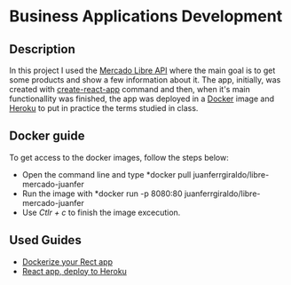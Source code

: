**Business Applications Development**
=============
**Description**
---------------
In this project I used the [Mercado Libre API](https://developers.mercadolibre.com/en_us/items-and-searches#close) where the main goal is to get some products and show a few information about it.
The app, initially, was created with [create-react-app](https://github.com/facebook/create-react-app) command and then, when it's main functionallity was finished, the app was deployed in a [Docker](https://hub.docker.com/r/juanferrgiraldo/libre-mercado-juanfer/) image and [Heroku](https://libre-mercado-juanfer.herokuapp.com/) to put in practice the terms studied in class.

**Docker guide**
---------------
To get access to the docker images, follow the steps below:
* Open the command line and type *docker pull juanferrgiraldo/libre-mercado-juanfer
* Run the image with *docker run -p 8080:80 juanferrgiraldo/libre-mercado-juanfer
* Use *Ctlr + c* to finish the image excecution.

**Used Guides**
---------------
* [Dockerize your Rect app](https://hackernoon.com/so-you-want-to-dockerize-your-react-app-64fbbb74c217)
* [React app, deploy to Heroku](https://medium.com/@ianposton2/create-react-app-deploy-to-heroku-7c3c03f34382)
